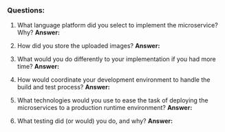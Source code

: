 ### Questions:
1. What language platform did you select to implement the microservice? Why?
**Answer:**

2. How did you store the uploaded images?
**Answer:**

3. What would you do differently to your implementation if you had more time?
**Answer:**

4. How would coordinate your development environment to handle the build and test process?
**Answer:**

5. What technologies would you use to ease the task of deploying the microservices to a production runtime environment?
**Answer:**

6. What testing did (or would) you do, and why?
**Answer:**

